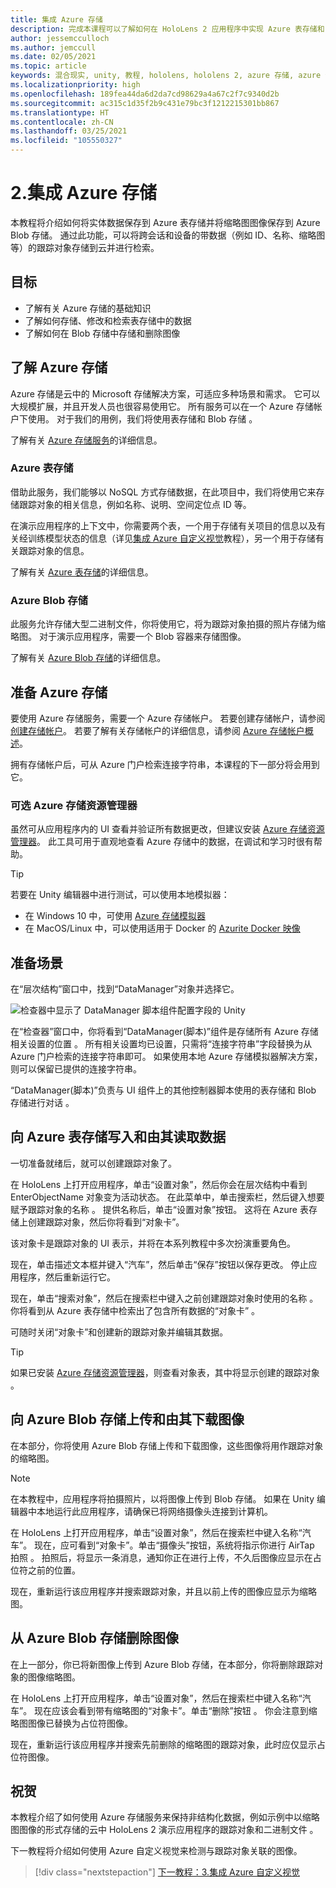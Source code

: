 ```yaml
---
title: 集成 Azure 存储
description: 完成本课程可以了解如何在 HoloLens 2 应用程序中实现 Azure 表存储和 Azure Blob 存储。
author: jessemcculloch
ms.author: jemccull
ms.date: 02/05/2021
ms.topic: article
keywords: 混合现实, unity, 教程, hololens, hololens 2, azure 存储, azure 云服务, Windows 10
ms.localizationpriority: high
ms.openlocfilehash: 189fea44da6d2da7cd98629a4a67c2f7c9340d2b
ms.sourcegitcommit: ac315c1d35f2b9c431e79bc3f1212215301bb867
ms.translationtype: HT
ms.contentlocale: zh-CN
ms.lasthandoff: 03/25/2021
ms.locfileid: "105550327"
---
```

# <a name="2-integrating-azure-storage"></a>2.集成 Azure 存储

本教程将介绍如何将实体数据保存到 Azure 表存储并将缩略图图像保存到 Azure Blob 存储。 通过此功能，可以将跨会话和设备的带数据（例如 ID、名称、缩略图等）的跟踪对象存储到云并进行检索。

## <a name="objectives"></a>目标

* 了解有关 Azure 存储的基础知识
* 了解如何存储、修改和检索表存储中的数据
* 了解如何在 Blob 存储中存储和删除图像

## <a name="understanding-azure-storage"></a>了解 Azure 存储

Azure 存储是云中的 Microsoft 存储解决方案，可适应多种场景和需求。 它可以大规模扩展，并且开发人员也很容易使用它。 所有服务可以在一个 Azure 存储帐户下使用。 对于我们的用例，我们将使用表存储和 Blob 存储 。

了解有关 [Azure 存储服务](/azure/storage/blobs/storage-blobs-overview)的详细信息。

### <a name="azure-table-storage"></a>Azure 表存储

借助此服务，我们能够以 NoSQL 方式存储数据，在此项目中，我们将使用它来存储跟踪对象的相关信息，例如名称、说明、空间定位点 ID 等。

在演示应用程序的上下文中，你需要两个表，一个用于存储有关项目的信息以及有关经训练模型状态的信息（详见[集成 Azure 自定义视觉](mr-learning-azure-03.md)教程），另一个用于存储有关跟踪对象的信息。

了解有关 [Azure 表存储](/azure/storage/tables/table-storage-overview)的详细信息。

### <a name="azure-blob-storage"></a>Azure Blob 存储

此服务允许存储大型二进制文件，你将使用它，将为跟踪对象拍摄的照片存储为缩略图。
对于演示应用程序，需要一个 Blob 容器来存储图像。

了解有关 [Azure Blob 存储](/azure/storage/blobs/storage-blobs-introduction)的详细信息。

## <a name="preparing-azure-storage"></a>准备 Azure 存储

要使用 Azure 存储服务，需要一个 Azure 存储帐户。 若要创建存储帐户，请参阅[创建存储帐户](/azure/storage/common/storage-account-create?tabs=azure-portal)。 若要了解有关存储帐户的详细信息，请参阅 [Azure 存储帐户概述](/azure/storage/common/storage-account-overview)。

拥有存储帐户后，可从 Azure 门户检索连接字符串，本课程的下一部分将会用到它。

### <a name="optional-azure-storage-explorer"></a>可选 Azure 存储资源管理器

虽然可从应用程序内的 UI 查看并验证所有数据更改，但建议安装 [Azure 存储资源管理器](https://azure.microsoft.com/features/storage-explorer/)。 此工具可用于直观地查看 Azure 存储中的数据，在调试和学习时很有帮助。

> [!TIP]
> 若要在 Unity 编辑器中进行测试，可以使用本地模拟器：
>
> * 在 Windows 10 中，可使用 [Azure 存储模拟器](/azure/storage/common/storage-use-emulator)
> * 在 MacOS/Linux 中，可以使用适用于 Docker 的 [Azurite Docker 映像](https://hub.docker.com/_/microsoft-azure-storage-azurite)

## <a name="preparing-the-scene"></a>准备场景

在“层次结构”窗口中，找到“DataManager”对象并选择它。

![检查器中显示了 DataManager 脚本组件配置字段的 Unity](images/mr-learning-azure/tutorial2-section4-step1-1.png)

在“检查器”窗口中，你将看到“DataManager(脚本)”组件是存储所有 Azure 存储相关设置的位置 。 所有相关设置均已设置，只需将“连接字符串”字段替换为从 Azure 门户检索的连接字符串即可。 如果使用本地 Azure 存储模拟器解决方案，则可以保留已提供的连接字符串。

“DataManager(脚本)”负责与 UI 组件上的其他控制器脚本使用的表存储和 Blob 存储进行对话  。

## <a name="writing-and-reading-data-from-azure-table-storage"></a>向 Azure 表存储写入和由其读取数据

一切准备就绪后，就可以创建跟踪对象了。

在 HoloLens 上打开应用程序，单击“设置对象”，然后你会在层次结构中看到 EnterObjectName 对象变为活动状态。 在此菜单中，单击搜索栏，然后键入想要赋予跟踪对象的名称 。 提供名称后，单击“设置对象”按钮。 这将在 Azure 表存储上创建跟踪对象，然后你将看到“对象卡”。

该对象卡是跟踪对象的 UI 表示，并将在本系列教程中多次扮演重要角色。

现在，单击描述文本框并键入“汽车”，然后单击“保存”按钮以保存更改。 停止应用程序，然后重新运行它。

现在，单击“搜索对象”，然后在搜索栏中键入之前创建跟踪对象时使用的名称 。 你将看到从 Azure 表存储中检索出了包含所有数据的“对象卡” 。

可随时关闭“对象卡”和创建新的跟踪对象并编辑其数据。

> [!TIP]
> 如果已安装 [Azure 存储资源管理器](https://azure.microsoft.com/features/storage-explorer/)，则查看对象表，其中将显示创建的跟踪对象 。

## <a name="uploading-and-download-image-from-azure-blob-storage"></a>向 Azure Blob 存储上传和由其下载图像

在本部分，你将使用 Azure Blob 存储上传和下载图像，这些图像将用作跟踪对象的缩略图。

> [!NOTE]
> 在本教程中，应用程序将拍摄照片，以将图像上传到 Blob 存储。 如果在 Unity 编辑器中本地运行此应用程序，请确保已将网络摄像头连接到计算机。

在 HoloLens 上打开应用程序，单击“设置对象”，然后在搜索栏中键入名称“汽车”。 现在，应可看到“对象卡”。单击“摄像头”按钮，系统将指示你进行 AirTap 拍照 。 拍照后，将显示一条消息，通知你正在进行上传，不久后图像应显示在占位符之前的位置。

现在，重新运行该应用程序并搜索跟踪对象，并且以前上传的图像应显示为缩略图。

## <a name="deleting-image-from-azure-blob-storage"></a>从 Azure Blob 存储删除图像

在上一部分，你已将新图像上传到 Azure Blob 存储，在本部分，你将删除跟踪对象的图像缩略图。

在 HoloLens 上打开应用程序，单击“设置对象”，然后在搜索栏中键入名称“汽车”。 现在应该会看到带有缩略图的“对象卡”。单击“删除”按钮 。 你会注意到缩略图图像已替换为占位符图像。

现在，重新运行该应用程序并搜索先前删除的缩略图的跟踪对象，此时应仅显示占位符图像。

## <a name="congratulations"></a>祝贺

本教程介绍了如何使用 Azure 存储服务来保持非结构化数据，例如示例中以缩略图图像的形式存储的云中 HoloLens 2 演示应用程序的跟踪对象和二进制文件 。

下一教程将介绍如何使用 Azure 自定义视觉来检测与跟踪对象关联的图像。

> [!div class="nextstepaction"]
> [下一教程：3.集成 Azure 自定义视觉](mr-learning-azure-03.md)